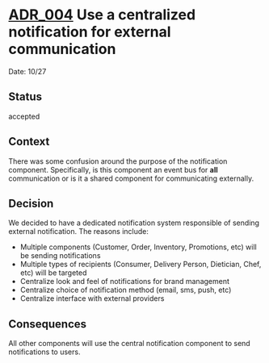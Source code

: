 # [ADR_004](../../../README.md) Use a centralized notification for external communication

Date: 10/27

## Status

accepted

## Context

There was some confusion around the purpose of the notification component. Specifically, is this component
an event bus for **all** communication or is it a shared component for communicating externally.

## Decision

We decided to have a dedicated notification system responsible of sending external notification.
The reasons include:
* Multiple components (Customer, Order, Inventory, Promotions, etc) will be sending notifications
* Multiple types of recipients (Consumer, Delivery Person, Dietician, Chef, etc) will be targeted
* Centralize look and feel of notifications for brand management
* Centralize choice of notification method (email, sms, push, etc)
* Centralize interface with external providers

## Consequences

All other components will use the central notification component to send notifications to users.
